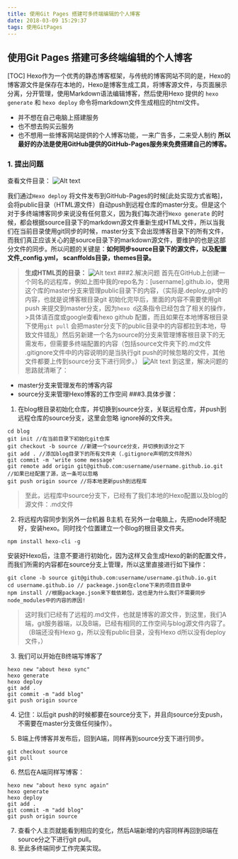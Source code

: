 ```yaml
---
title: 使用Git Pages 搭建可多终端编辑的个人博客
date: 2018-03-09 15:29:37
tags: 使用GitPages
---
```

## 使用Git Pages 搭建可多终端编辑的个人博客
[TOC]
Hexo作为一个优秀的静态博客框架，与传统的博客网站不同的是，Hexo的博客源文件是保存在本地的，Hexo是博客生成工具，将博客源文件，与页面展示分离，分开管理，使用Markdown语法编辑博客，然后使用Hexo 提供的 `hexo generate`	和 `hexo deploy`	命令将markdown文件生成相应的html文件。
* 并不想在自己电脑上搭建服务
* 也不想去购买云服务
* 也不想用一些博客网站提供的个人博客功能，一来广告多，二来受人制约
**所以最好的办法是使用GitHub提供的GitHub-Pages服务来免费搭建自己的博客。**
### 1.	提出问题
查看文件目录：
![Alt text](./hexo.png)

我们通过`Hexo deploy`	将文件发布到GitHub-Pages的时候[此处实现方式省略]，会将public目录（HTML源文件）自动push到远程仓库的master分支。但是这个对于多终端博客同步来说没有任何意义，因为我们每次进行`Hexo generate`	的时候，都会根据source目录下的markdown源文件重新生成HTML文件，所以当我们在当前目录使用git同步的时候，master分支下会出现博客目录下的所有文件，而我们真正应该关心的是source目录下的markdown源文件，要维护的也是这部分文件的同步。所以问题的关键是：**如何同步source目录下的源文件，以及配置文件_config.yml， scanffolds目录，themes目录。**

>**生成HTML页的目录：**
![Alt text](./1.png)
###2.解决问题
首先在GitHub上创建一个同名的远程库，例如上图中我的repo名为：[username].github.io，使用这个库的master分支来管理public目录下的内容，（实际是.deploy_git中的内容，也就是说博客根目录git 初始化完毕后，里面的内容不需要使用git push 来提交到master分支，因为`hexo d`这条指令已经包含了相关的操作，>具体请百度或google查看hexo github 配置，而且如果在本地博客根目录下使用`git pull`	会把master分支下的public目录中的内容都拉到本地，导致文件错乱）然后另新建一个名为source的分支来管理博客根目录下的无需发布，但需要多终端配置的内容（包括source文件夹下的.md文件
.gitignore文件中的内容说明的是当执行git push的时候忽略的文件，其他文件都要上传到source分支下进行同步。）
![Alt text](./4.png)
到这里，解决问题的思路就清晰了：
*	master分支来管理发布的博客内容
*	source分支来管理Hexo博客的工作空间
###3.具体步骤：
1. 在blog根目录初始化仓库，并切换到source分支，关联远程仓库，并push到远程仓库的source分支，这里会忽略 ignore掉的文件夹。
```
cd blog
git init //在当前目录下初始化git仓库
git checkout -b source //新建一个source分支，并切换到该分之下
git add . //添加blog目录下的所有文件夹（.gitignore声明的文件除外）
git commit -m 'write some message'
git remote add origin git@github.com:username/username.github.io.git //如果已经配置了源，这一条可以忽略
git push origin source //将本地更新push到远程库
```
>至此，远程库中source分支下，已经有了我们本地的Hexo配置以及blog的源文件：.md文件


2. 将远程内容同步到另外一台机器 B主机
在另外一台电脑上，先把node环境配好，安装hexo。同时找个位置建立一个Blog的根目录文件夹。
``` 
npm install hexo-cli -g
```
安装好Hexo后，注意不要进行初始化，因为这样又会生成Hexo的新的配置文件，而我们所需的内容都在source分支上管理，所以这里直接进行如下操作：
```
git clone -b source git@github.com:username/username.github.io.git
cd username.github.io // packeage.json在clone下来的项目目录中
npm install //根据package.json来下载依赖包，这也是为什么我们不需要同步node_modules中的内容的原因!

```
>这时我们已经有了远程的.md文件，也就是博客的源文件，到这里，我们A端，git服务器端，以及B端，已经有相同的工作空间与blog源文件内容了。（B端还没有Hexo g，所以没有public目录，没有Hexo d所以没有deploy文件，）

3.	我们可以开始在B终端写博客了
```
hexo new "about hexo sync"
hexo generate
hexo deploy
git add .
git commit -m "add blog"
git push origin source
```
4.	记住：以后git push的时候都要在source分支下，并且向source分支push，不需要在master分支做任何操作）。

5.	B端上传博客并发布后，回到A端，同样再到source分支下进行同步。
```
git checkout source
git pull

```
6. 然后在A端同样写博客：
```
hexo new "about hexo sync again"
hexo generate
hexo deploy
git add .
git commit -m "add blog"
git push origin source

```
7. 查看个人主页就能看到相应的变化，然后A端新增的内容同样再回到B端在source分之下进行git pull。
8. 至此多终端同步工作完美实现。







